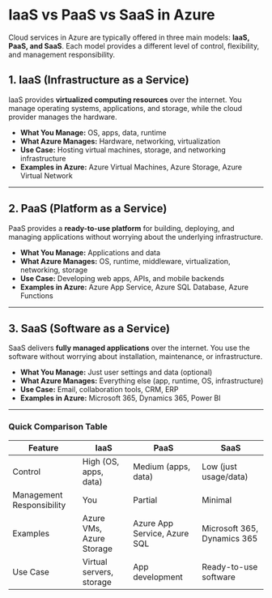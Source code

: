 # IaaS vs PaaS vs SaaS in Azure

Cloud services in Azure are typically offered in three main models: **IaaS, PaaS, and SaaS**. Each model provides a different level of control, flexibility, and management responsibility.

## 1. IaaS (Infrastructure as a Service)
IaaS provides **virtualized computing resources** over the internet. You manage operating systems, applications, and storage, while the cloud provider manages the hardware.  

- **What You Manage:** OS, apps, data, runtime  
- **What Azure Manages:** Hardware, networking, virtualization  
- **Use Case:** Hosting virtual machines, storage, and networking infrastructure  
- **Examples in Azure:** Azure Virtual Machines, Azure Storage, Azure Virtual Network  

---

## 2. PaaS (Platform as a Service)
PaaS provides a **ready-to-use platform** for building, deploying, and managing applications without worrying about the underlying infrastructure.  

- **What You Manage:** Applications and data  
- **What Azure Manages:** OS, runtime, middleware, virtualization, networking, storage  
- **Use Case:** Developing web apps, APIs, and mobile backends  
- **Examples in Azure:** Azure App Service, Azure SQL Database, Azure Functions  

---

## 3. SaaS (Software as a Service)
SaaS delivers **fully managed applications** over the internet. You use the software without worrying about installation, maintenance, or infrastructure.  

- **What You Manage:** Just user settings and data (optional)  
- **What Azure Manages:** Everything else (app, runtime, OS, infrastructure)  
- **Use Case:** Email, collaboration tools, CRM, ERP  
- **Examples in Azure:** Microsoft 365, Dynamics 365, Power BI  

---

### Quick Comparison Table

| Feature               | IaaS                     | PaaS                     | SaaS                     |
|-----------------------|-------------------------|-------------------------|-------------------------|
| Control               | High (OS, apps, data)   | Medium (apps, data)     | Low (just usage/data)    |
| Management Responsibility | You                       | Partial                  | Minimal                  |
| Examples              | Azure VMs, Azure Storage | Azure App Service, Azure SQL | Microsoft 365, Dynamics 365 |
| Use Case              | Virtual servers, storage | App development         | Ready-to-use software    |

